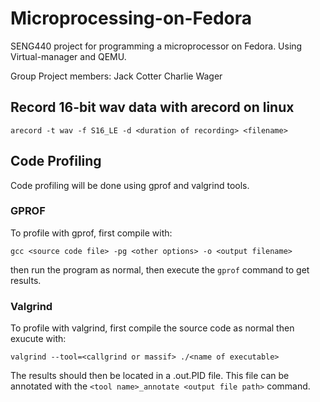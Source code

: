 # Microprocessing-on-Fedora

SENG440 project for programming a microprocessor on Fedora. Using Virtual-manager and QEMU.

Group Project members:
Jack Cotter
Charlie Wager

## Record 16-bit wav data with arecord on linux

``` shell
arecord -t wav -f S16_LE -d <duration of recording> <filename>
```

## Code Profiling

Code profiling will be done using gprof and valgrind tools.

### GPROF

To profile with gprof, first compile with:

``` shell
gcc <source code file> -pg <other options> -o <output filename> 
```

then run the program as normal, then execute the ```gprof``` command to get results.

### Valgrind

To profile with valgrind, first compile the source code as normal then exucute with:

``` shell
valgrind --tool=<callgrind or massif> ./<name of executable>
```

The results should then be located in a .out.PID file. This file can be annotated with the ```<tool name>_annotate <output file path>``` command.
